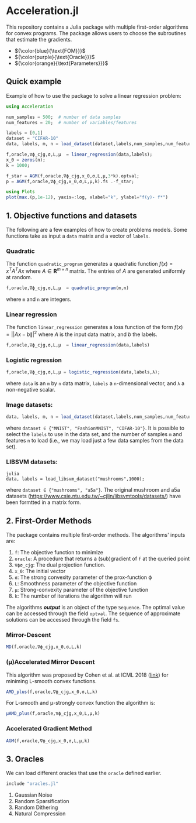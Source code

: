 # Acceleration.jl

This repository contains a Julia package with multiple first-order algorithms for convex programs. The package allows users to choose the subroutines that estimate the gradients. 


* ${\color{blue}{\text{FOM}}}$
* ${\color{purple}{\text{Oracle}}}$
* ${\color{orange}{\text{Parameters}}}$


## Quick example

Example of how to use the package to solve a linear regression problem:

```julia
using Acceleration

num_samples = 500;  # number of data samples
num_features = 20;  # number of variables/features

labels = [0,1]
dataset = "CIFAR-10"
data, labels, m, n = load_dataset(dataset,labels,num_samples,num_features);

f,oracle,∇ϕ_cjg,σ,L,μ  = linear_regression(data,labels);
x_0 = zeros(n);
k = 1000;

f_star = AGM(f,oracle,∇ϕ_cjg,x_0,σ,L,μ,3*k).optval;
p = AGM(f,oracle,∇ϕ_cjg,x_0,σ,L,μ,k).fs .-f_star;

using Plots
plot(max.(p,1e-12), yaxis=:log, xlabel="k", ylabel="f(y)- f*")
```

## 1. Objective functions and datasets

The following are a few examples of how to create problems models. Some functions take as input a ```data``` matrix and a vector of ```labels```. 

### Quadratic 

The function ```quadratic_program``` generates a quadratic function $f(x) = x^T A^T A x$ where $A \in \mathbf R^{m \times n}$ matrix. The entries of $A$ are generated uniformly at random. 

```julia
f,oracle,∇ϕ_cjg,σ,L,μ  = quadratic_program(m,n)
```
where ```m``` and ```n``` are integers.

### Linear regression

The function ```linear_regression``` generates a loss function of the form $f(x) = || Ax - b \||^2$ where $A$ is the input data matrix, and $b$ the labels.
```julia
f,oracle,∇ϕ_cjg,σ,L,μ  = linear_regression(data,labels)
```
### Logistic regression
```julia
f,oracle,∇ϕ_cjg,σ,L,μ = logistic_regression(data,labels,λ);
```
where ```data``` is an ```m``` by ```n``` data matrix, ```labels``` a ```n```-dimensional vector, and ```λ``` a non-negative scalar. 

### Image datasets: 

```julia 
data, labels, m, n = load_dataset(dataset,labels,num_samples,num_features);
```
where ```dataset ∈ {"MNIST", "FashionMNIST", "CIFAR-10"}```. It is possible to select the ```labels``` to use in the data set, and the number of samples ```m``` and features ```n``` to load (i.e., we may load just a few data samples from the data set). 

### LIBSVM datasets:
```
julia 
data, labels = load_libsvm_dataset("mushrooms",1000);
``` 
where ```dataset ∈ {"mushrooms", "a5a"}```. The original mushroom and a5a datasets (https://www.csie.ntu.edu.tw/~cjlin/libsvmtools/datasets/) have been formtted in a matrix form. 



## 2. First-Order Methods

The package contains multiple first-order methods. The algorithms' inputs are:

1. ```f```: The objective function to minimize
2. ```oracle```: A procedure that returns a (sub)gradient of ```f``` at the queried point
3. ```∇ϕσ_cjg```: The dual projection function. 
4. ```x_0```: The initial vector
5. ```σ```: The strong convexity parameter of the prox-function ϕ
6. ```L```: Smoothness parameter of the objective function
7. ```μ```: Strong-convexity parameter of the objective function
8. ```k```: The number of iterations the algorithm will run

The algorithms ***output*** is an object of the type ```Sequence```. The optimal value can be accessed through the field ```optval```. The sequence of approximate solutions can be accessed through the field ``fs``.
### Mirror-Descent
```julia
MD(f,oracle,∇ϕ_cjg,x_0,σ,L,k)
```

### (μ)Accelerated Mirror Descent
This algorithm was proposed by Cohen et al. at ICML 2018 ([link](http://proceedings.mlr.press/v80/cohen18a/cohen18a.pdf)) for miniming L-smooth convex functions. 
```julia
AMD_plus(f,oracle,∇ϕ_cjg,x_0,σ,L,k)
```
For L-smooth and μ-strongly convex function the algorithm is:
```julia
μAMD_plus(f,oracle,∇ϕ_cjg,x_0,L,μ,k)
```

### Accelerated Gradient Method
```julia
AGM(f,oracle,∇ϕ_cjg,x_0,σ,L,μ,k)
```
## 3. Oracles
We can load different oracles that use the ```oracle``` defined earlier. 
```julia
include "oracles.jl"
```
1.  Gaussian Noise
2.  Random Sparsification
3.  Random Dithering
4.  Natural Compression
